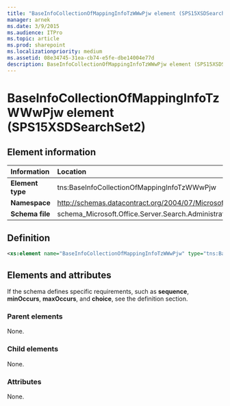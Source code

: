 ```yaml
---
title: "BaseInfoCollectionOfMappingInfoTzWWwPjw element (SPS15XSDSearchSet2)"
manager: arnek
ms.date: 3/9/2015
ms.audience: ITPro
ms.topic: article
ms.prod: sharepoint
ms.localizationpriority: medium
ms.assetid: 08e34745-31ea-cb74-e5fe-dbe14004e77d
description: BaseInfoCollectionOfMappingInfoTzWWwPjw element (SPS15XSDSearchSet2) is an XML element.
---
```


# BaseInfoCollectionOfMappingInfoTzWWwPjw element (SPS15XSDSearchSet2)

 
  
## Element information

|Information|Location|
|:-----|:-----|
|**Element type** <br/> |tns:BaseInfoCollectionOfMappingInfoTzWWwPjw  <br/> |
|**Namespace** <br/> |http://schemas.datacontract.org/2004/07/Microsoft.Office.Server.Search.Administration  <br/> |
|**Schema file** <br/> |schema_Microsoft.Office.Server.Search.Administration.xsd  <br/> |
   
## Definition

```XML
<xs:element name="BaseInfoCollectionOfMappingInfoTzWWwPjw" type="tns:BaseInfoCollectionOfMappingInfoTzWWwPjw"></xs:element>

```

## Elements and attributes

If the schema defines specific requirements, such as **sequence**, **minOccurs**, **maxOccurs**, and **choice**, see the definition section. 
  
### Parent elements

None.
  
### Child elements

None.
  
### Attributes

None.
  

